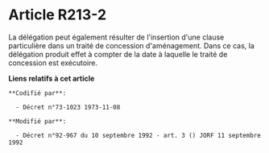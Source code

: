 # Article R213-2

La délégation peut également résulter de l'insertion d'une clause particulière dans un traité de concession d'aménagement.
Dans ce cas, la délégation produit effet à compter de la date à laquelle le traité de concession est exécutoire.

**Liens relatifs à cet article**

	**Codifié par**:

	  - Décret n°73-1023 1973-11-08

	**Modifié par**:

	  - Décret n°92-967 du 10 septembre 1992 - art. 3 () JORF 11 septembre 1992
